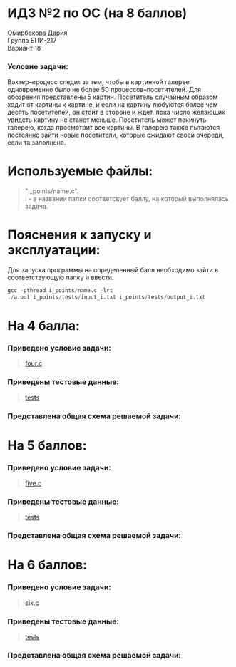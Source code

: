 # ИДЗ №2 по ОС (на 8 баллов)
Омирбекова Дария<br>
Группа БПИ-217<br>
Вариант 18

### Условие задачи:
Вахтер–процесс следит за тем, чтобы в картинной галерее одновременно было не более 50 процессов–посетителей. Для обозрения представлены 5 картин. Посетитель случайным образом ходит от картины к картине, и если на картину любуются более чем десять посетителей, он стоит в стороне и ждет, пока число желающих увидеть картину не станет меньше. Посетитель может покинуть галерею, когда просмотрит все картины. В галерею также пытаются постоянно зайти новые посетители, которые ожидают своей очереди, если та заполнена.

# Используемые файлы:
> "i_points/name.c". <br>
> i - в названии папки соответсвует баллу, на который выполнялась задача.

# Пояснения к запуску и эксплуатации:
Для запуска программы на определенный балл необходимо зайти в соответствующую папку и ввести:
```s
gcc -pthread i_points/name.c -lrt
./a.out i_points/tests/input_i.txt i_points/tests/output_i.txt
```

# На 4 балла:
### Приведено условие задачи:
> [four.c](https://github.com/Raaazzy/OS_HW_2/blob/main/4_points/four.c)

### Приведены тестовые данные:
> [tests](https://github.com/Raaazzy/OS_HW_2/tree/main/4_points/tests)

### Представлена общая схема решаемой задачи:


# На 5 баллов:
### Приведено условие задачи:
> [five.c](https://github.com/Raaazzy/OS_HW_2/blob/main/5_points/five.c)

### Приведены тестовые данные:
> [tests](https://github.com/Raaazzy/OS_HW_2/tree/main/5_points/tests)

### Представлена общая схема решаемой задачи:


# На 6 баллов:
### Приведено условие задачи:
> [six.c](https://github.com/Raaazzy/OS_HW_2/blob/main/6_points/six.c)

### Приведены тестовые данные:
> [tests](https://github.com/Raaazzy/OS_HW_2/tree/main/6_points/tests)

### Представлена общая схема решаемой задачи:
